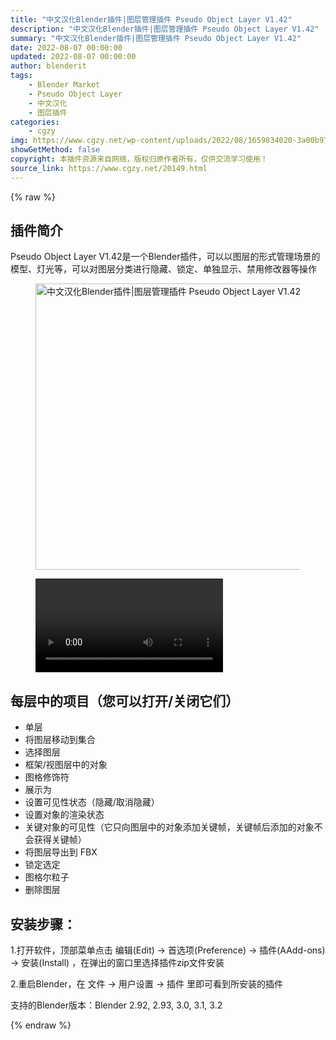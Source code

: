```yaml
---
title: "中文汉化Blender插件|图层管理插件 Pseudo Object Layer V1.42"
description: "中文汉化Blender插件|图层管理插件 Pseudo Object Layer V1.42"
summary: "中文汉化Blender插件|图层管理插件 Pseudo Object Layer V1.42"
date: 2022-08-07 00:00:00
updated: 2022-08-07 00:00:00
author: blenderit
tags: 
    - Blender Market
    - Pseudo Object Layer
    - 中文汉化
    - 图层插件
categories:
    - cgzy
img: https://www.cgzy.net/wp-content/uploads/2022/08/1659834020-3a00b973841276b.jpg
showGetMethod: false
copyright: 本插件资源来自网络，版权归原作者所有，仅供交流学习使用！
source_link: https://www.cgzy.net/20149.html
---
```


{% raw %}
<div class="wp-block-pandastudio-title"><div class="title_style_01"><h2 id="h2-0">插件简介</h2></div></div><p class="is-style-text-indent-2em">Pseudo Object Layer V1.42是一个Blender插件，可以以图层的形式管理场景的模型、灯光等，可以对图层分类进行隐藏、锁定、单独显示、禁用修改器等操作</p><div class="wp-block-image is-style-border-round-and-with-shadow"><figure class="aligncenter size-full"><img fetchpriority="high" decoding="async" width="512" height="458" src="https://www.cgzy.net/wp-content/uploads/2022/08/1659834020-3a00b973841276b.jpg" class="wp-image-20150" title="中文汉化Blender插件|图层管理插件 Pseudo Object Layer V1.42" alt="中文汉化Blender插件|图层管理插件 Pseudo Object Layer V1.42"></figure></div><figure class="wp-block-video aligncenter"><video controls src="https://cloud.video.taobao.com/play/u/717183932/p/1/e/6/t/1/372550355890.mp4"></video></figure><div class="wp-block-pandastudio-title"><div class="title_style_01"><h2 id="h2-1">每层中的项目（您可以打开/关闭它们）</h2></div></div><ul><li>单层</li><li>将图层移动到集合</li><li>选择图层</li><li>框架/视图层中的对象</li><li>图格修饰符</li><li>展示为</li><li>设置可见性状态（隐藏/取消隐藏）</li><li>设置对象的渲染状态</li><li>关键对象的可见性（它只向图层中的对象添加关键帧，关键帧后添加的对象不会获得关键帧）</li><li>将图层导出到 FBX</li><li>锁定选定</li><li>图格尔粒子</li><li>删除图层</li></ul><div class="wp-block-pandastudio-title"><div class="title_style_01"><h2 id="h2-2">安装步骤：</h2></div></div><p>1.打开软件，顶部菜单点击 编辑(Edit) → 首选项(Preference) → 插件(AAdd-ons) → 安装(Install) ，在弹出的窗口里选择插件zip文件安装</p><p>2.重启Blender，在 文件 → 用户设置 → 插件 里即可看到所安装的插件</p><div class="wp-block-pandastudio-tips"><div class="tip success "><p>支持的Blender版本：Blender 2.92, 2.93, 3.0, 3.1, 3.2</p>
</div></div>
<div style="display: none">cgzy</div>
{% endraw %}